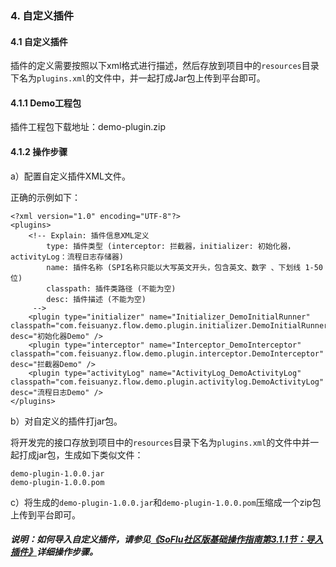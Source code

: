 ### 4. 自定义插件

#### 4.1 自定义插件

插件的定义需要按照以下xml格式进行描述，然后存放到项目中的` resources `目录下名为` plugins.xml `的文件中，并一起打成Jar包上传到平台即可。

#### 4.1.1 Demo工程包

插件工程包下载地址：demo-plugin.zip

#### 4.1.2 操作步骤

a）配置自定义插件XML文件。

正确的示例如下：

```
<?xml version="1.0" encoding="UTF-8"?>
<plugins>
    <!-- Explain: 插件信息XML定义 
        type: 插件类型 (interceptor: 拦截器，initializer: 初始化器，activityLog：流程日志存储器)
        name: 插件名称 (SPI名称只能以大写英文开头，包含英文、数字 、下划线 1-50位)
        classpath: 插件类路径 (不能为空)
        desc: 插件描述 (不能为空)
     -->
    <plugin type="initializer" name="Initializer_DemoInitialRunner" classpath="com.feisuanyz.flow.demo.plugin.initializer.DemoInitialRunner" desc="初始化器Demo" />
    <plugin type="interceptor" name="Interceptor_DemoInterceptor" classpath="com.feisuanyz.flow.demo.plugin.interceptor.DemoInterceptor" desc="拦截器Demo" />
    <plugin type="activityLog" name="ActivityLog_DemoActivityLog" classpath="com.feisuanyz.flow.demo.plugin.activitylog.DemoActivityLog" desc="流程日志Demo" />
</plugins>
```

b）对自定义的插件打jar包。

将开发完的接口存放到项目中的` resources `目录下名为` plugins.xml `的文件中并一起打成jar包，生成如下类似文件：

```
demo-plugin-1.0.0.jar
demo-plugin-1.0.0.pom
```

c）将生成的` demo-plugin-1.0.0.jar `和` demo-plugin-1.0.0.pom `压缩成一个zip包上传到平台即可。

##### 说明：如何导入自定义插件，请参见[《SoFlu社区版基础操作指南第3.1.1节：导入插件》](https://gitee.com/feisuanyz/SoFlu-adp/blob/master/SoFlu%E7%A4%BE%E5%8C%BA%E7%89%88%E6%95%99%E7%A8%8B/SoFlu%E7%A4%BE%E5%8C%BA%E7%89%88%E5%9F%BA%E7%A1%80%E6%93%8D%E4%BD%9C%E6%8C%87%E5%8D%97/3.%20%E6%8F%92%E4%BB%B6%E4%B8%AD%E5%BF%83/%E6%8F%92%E4%BB%B6%E4%B8%AD%E5%BF%83.md#11-%E5%AF%BC%E5%85%A5%E6%8F%92%E4%BB%B6)详细操作步骤。
